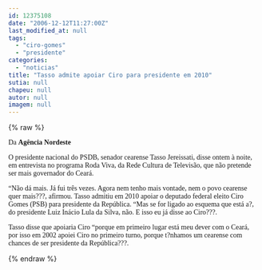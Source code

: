```yaml
---
id: 12375108
date: "2006-12-12T11:27:00Z"
last_modified_at: null
tags:
  - "ciro-gomes"
  - "presidente"
categories:
  - "noticias"
title: "Tasso admite apoiar Ciro para presidente em 2010"
sutia: null
chapeu: null
autor: null
imagem: null
---
```

{% raw %}
<p><P><FONT face=Verdana>Da <STRONG>Agência Nordeste</STRONG></FONT></P></p>
<p><P><FONT face=Verdana>O presidente nacional do PSDB, senador cearense Tasso Jereissati, disse ontem à noite, em entrevista no programa Roda Viva, da Rede Cultura de Televisão, que não pretende ser mais governador do Ceará. </FONT></P></p>
<p><P><FONT face=Verdana>“Não dá mais. Já fui três vezes. Agora nem tenho mais vontade, nem o povo cearense quer mais???, afirmou. Tasso admitiu em 2010 apoiar o deputado federal eleito Ciro Gomes (PSB) para presidente da República. “Mas se for ligado ao esquema que está a?, do presidente Luiz Inácio Lula da Silva, não. E isso eu já disse ao Ciro???. </FONT></P></p>
<p><P><FONT face=Verdana>Tasso disse que apoiaria Ciro “porque em primeiro lugar está meu dever com o Ceará, por isso em 2002 apoiei Ciro no primeiro turno, porque t?nhamos um cearense com chances de ser presidente da República???.</FONT></P> </p>
{% endraw %}